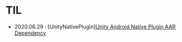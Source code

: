 # TIL

- 2020.06.29 : [UnityNativePlugin][Unity Android Native Plugin AAR Dependency](https://github.com/superbderrick/TIL/blob/master/UnityNativePlugin/UnityAARDefendecy.md)







